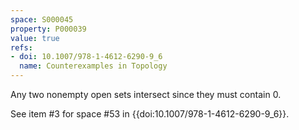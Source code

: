 ```yaml
---
space: S000045
property: P000039
value: true
refs:
- doi: 10.1007/978-1-4612-6290-9_6
  name: Counterexamples in Topology
---
```


Any two nonempty open sets intersect since they must contain $0$.

See item #3 for space #53 in {{doi:10.1007/978-1-4612-6290-9_6}}.
